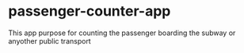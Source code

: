 # passenger-counter-app
This app purpose for counting the passenger boarding the subway or anyother public transport
